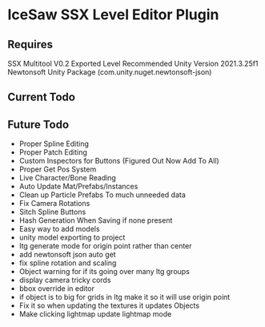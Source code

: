 # IceSaw SSX Level Editor Plugin
 
## Requires
SSX Multitool V0.2 Exported Level
Recommended Unity Version 2021.3.25f1
Newtonsoft Unity Package (com.unity.nuget.newtonsoft-json)
 
## Current Todo
 
## Future Todo
 - Proper Spline Editing
 - Proper Patch Editing
 - Custom Inspectors for Buttons (Figured Out Now Add To All)
 - Proper Get Pos System
 - Live Character/Bone Reading
 - Auto Update Mat/Prefabs/Instances
 - Clean up Particle Prefabs To much unneeded data
 - Fix Camera Rotations
 - Sitch Spline Buttons
 - Hash Generation When Saving if none present
 - Easy way to add models
 - unity model exporting to project
 - ltg generate mode for origin point rather than center
 - add newtonsoft json auto get
 - fix spline rotation and scaling
 - Object warning for if its going over many ltg groups
 - display camera tricky cords
 - bbox override in editor
 - if object is to big for grids in ltg make it so it will use origin point
 - Fix it so when updating the textures it updates Objects
 - Make clicking lightmap update lightmap mode